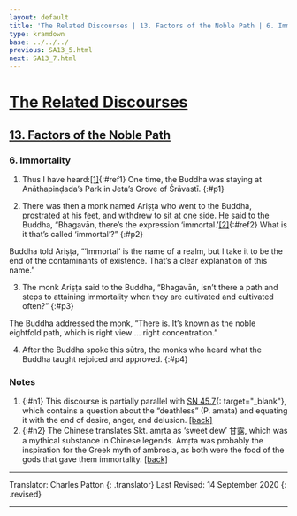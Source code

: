 ```yaml
---
layout: default
title: 'The Related Discourses | 13. Factors of the Noble Path | 6. Immortality'
type: kramdown
base: ../../../
previous: SA13_5.html
next: SA13_7.html
---
```


# [The Related Discourses](../index.html)
## [13. Factors of the Noble Path](index.html)
### 6. Immortality

1. Thus I have heard:[\[1\]](#n1){:#ref1} One time, the Buddha was staying at Anāthapiṇḍada’s Park in Jeta’s Grove of Śrāvastī.
{:#p1}

2. There was then a monk named Ariṣṭa who went to the Buddha, prostrated at his feet, and withdrew to sit at one side. He said to the Buddha, “Bhagavān, there’s the expression ‘immortal.’[\[2\]](#n1){:#ref2} What is it that’s called ‘immortal’?”
{:#p2}

Buddha told Ariṣṭa, “’Immortal’ is the name of a realm, but I take it to be the end of the contaminants of existence. That’s a clear explanation of this name.”

3. The monk Ariṣṭa said to the Buddha, “Bhagavān, isn’t there a path and steps to attaining immortality when they are cultivated and cultivated often?”
{:#p3}

The Buddha addressed the monk, “There is. It’s known as the noble eightfold path, which is right view … right concentration.”

4. After the Buddha spoke this sūtra, the monks who heard what the Buddha taught rejoiced and approved.
{:#p4}

### Notes
1. {:#n1} This discourse is partially parallel with [SN 45.7](https://suttacentral.net/sn45.7){: target="_blank"}, which contains a question about the “deathless” (P. amata) and equating it with the end of desire, anger, and delusion. [\[back\]](#ref1)
2. {:#n2} The Chinese translates Skt. amṛta as ‘sweet dew’ 甘露, which was a mythical substance in Chinese legends. Amṛta was probably the inspiration for the Greek myth of ambrosia, as both were the food of the gods that gave them immortality. [\[back\]](#ref2)

---

Translator: Charles Patton
{: .translator}
Last Revised: 14 September 2020
{: .revised}

---